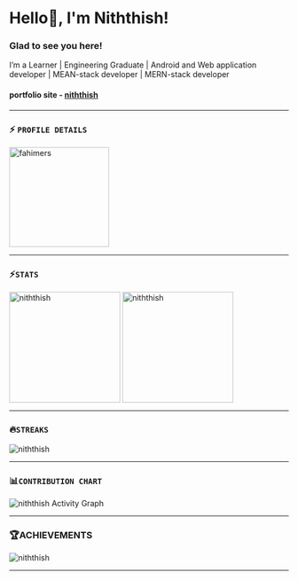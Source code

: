 # Hello👋, I'm Niththish!  
  
### Glad to see you here!  
I’m a Learner | Engineering Graduate | Android and Web application developer | MEAN-stack developer | MERN-stack developer
#### portfolio site - [niththish](https://niththish-profile.netlify.app)
***

### ⚡ `PROFILE DETAILS`
<img height="180em" src="https://github-profile-summary-cards.vercel.app/api/cards/profile-details?username=niththish&theme=github_dark" alt="fahimers" align = "center"/>

***

### ⚡`STATS`
<div>
  <img  src="https://github-readme-stats.vercel.app/api?username=niththish&hide_border=true&count_private=true&show_icons=true&theme=radical"  alt="niththish" align = "center" height="200rem"/>
  <img src="https://github-readme-stats.vercel.app/api/top-langs?username=niththish&show_icons=true&locale=en&layout=compact&hide_border=true&theme=radical" alt="niththish" align = "center" height="200rem"/>
</div>

***

 ### 🔥`STREAKS`
<img src="https://github-readme-streak-stats.herokuapp.com/?user=niththish&theme=black-ice&hide_border=true&stroke=0000&background=0D1117&ring=e05397&fire=e05397&currStreakLabel=e05397" alt="niththish" />

***

### 📊`CONTRIBUTION CHART`
<img alt="niththish Activity Graph" src="https://activity-graph.herokuapp.com/graph?username=niththish&bg_color=0D1117&color=e05397&line=e05397&point=FFFFFF&hide_border=true&" />

***

 ### 🏆ACHIEVEMENTS
<img src="https://github-profile-trophy.vercel.app/?username=niththish&margin-w=5&theme=radical" alt="niththish" />

***
